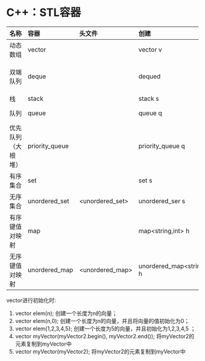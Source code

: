 # C++：STL容器



| 名称 | 容器 | 头文件 | 创建 | 添加 | 删除 |访问|
| :--- | :--- | :--- | :--- | :--- | :--- | :--|
| 动态数组 | vector | <vector> | vector<int> v | v.push_back(x)    O(1) | v.pop_back()    O(1) |v[i]    O(1)|
| 双端队列 | deque | <deque> | deque<int>d | d.push_front(x)    O(1)  <brd.push_back(x)    O(1) | d.pop_front()    O(1)<brd.pop_back()    O(1) |d.front()    O(1)<br />d.back()    O(1)|
| 栈 | stack | <stack> | stack<int> s | s.push(x)    O(1) | s.pop()    O(1) |s.top()    O(1)|
| 队列 | queue | <queue> | queue<int> q | q.push(x)    O(1) | q.pop()    O(1) |q.front()    O(1)|
| 优先队列（大根堆） | priority_queue | <queue> | priority_queue<int> q | q.push(x)    O(log n) | q.pop()    O(log n) |q.top()    O(1)|
| 有序集合 | set | <set> | set<int> s | s.insert(x)    O(log n) | s.erase(it)    O(log n) |s.count(x)    O(k + log n)|
| 无序集合 | unordered_set | <unordered_set> | unordered_ser<int> s | s.insert(x)    O(1)/O(n) | s.erase(it)    O(1)/O(n) |s.count(x)    O(1)/O(n)|
| 有序键值对映射 | map | <map> | map<string,int>  h | h[str] = x    O(log n) | h.erase(it)    O(log n) |h.count(str); h[str]    O(log n)|
| 无序键值对映射 | unordered_map | <unordered_map> | unordered_map<string,int> h | h[str] = x    O(1)/O(n) | h.erase(it)    O(1)/O(n) |h.count(str); h[str]     O(1)/O(n)|



vector进行初始化时:

1. vector<int> elem(n); 	创建一个长度为n的向量；
2. vector<int> elem(n,0);    创建一个长度为n的向量，并且将向量的值初始化为0；
3. vector<int> elem{1,2,3,4,5};    创建一个长度为5的向量，并且初始化为1,2,3,4,5 ；
4. vector<int> myVector(myVector2.begin(), myVector2.end());     将myVector2的元素复制到myVector中
5. vector<string> myVector(myVector2);     将myVector2的元素复制到myVector中
